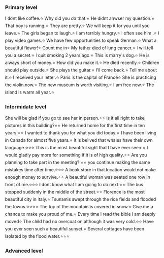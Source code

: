 ### Primary level

I dont like coffee.⭐️
Why did you do that.⭐️
He didnt anwser my question.⭐️
That boy is running.⭐️
They are pretty.⭐️
We will keep it for you until you leave.⭐️
The girls began to laugh.⭐️
I am terribly hungry.⭐️
I often see him .⭐️
I play video games.⭐️
We have few opportunities to speak German.⭐️
What a beautiful flower!⭐️
Count me in⭐️
My father died of lung cancer.⭐️
I will tell you a secret.⭐️
I quit smoking 2 years ago.⭐️
This is marry's dog.⭐️
He is always short of money.⭐️
How did you make it.⭐️
He died recently.⭐️
Children should play outside.⭐️
She plays the guitar.⭐️
I'll come back.⭐️
Tell me about it.⭐️
I received your letter.⭐️
Paris is the capital of France⭐️
She is practicing the violin now.⭐️
The new museum is worth visiting.⭐️
I am free now.⭐️
The island is warm all year.⭐️

### Intermidate level

She will be glad if you go to see her in person.⭐️⭐️
is it all right to take pictures in this building?⭐️⭐️
He returned home for the first time in ten years.⭐️⭐️
I wanted to thank you for what you did today.⭐️
I have been living in Canada for almost five years.⭐️
It is belived that whales have their own language.⭐️⭐️⭐️
This is the most beautiful sight that I have ever seen.⭐️
I would gladly pay more for something if it is of high quality.⭐️⭐️
Are you planning to take part in the meeting? ⭐️⭐️
you continue making the same mistakes time after time.⭐️⭐️⭐️
A book store in that location would not make enough money to survive.⭐️⭐️
A beautiful woman was seated one row in front of me.⭐️⭐️⭐️
I dont know what I am going to do next.⭐️⭐️
The bus stopped suddenly in the middle of the street.⭐️⭐️
Florence is the most beautiful city in Italy.⭐️
Tsunamis swept through the rice fields and flooded the towns.⭐️⭐️⭐️⭐️
The top of the mountain is covered in snow.⭐️
Give me a chance to make you proud of me.⭐️
Every time I read the bible I am deeply moved⭐️
The child had no overcoat on although it was very cold.⭐️⭐️
Have you ever seen such a beautiful sunset.⭐️
Several cottages have been isolated by the flood water.⭐️⭐️⭐️

### Advanced level
